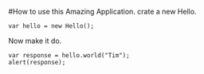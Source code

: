 #How to use this Amazing Application.
crate a new Hello.

`var hello = new Hello();`

Now make it do.

```
var response = hello.world("Tim");
alert(response);
```
